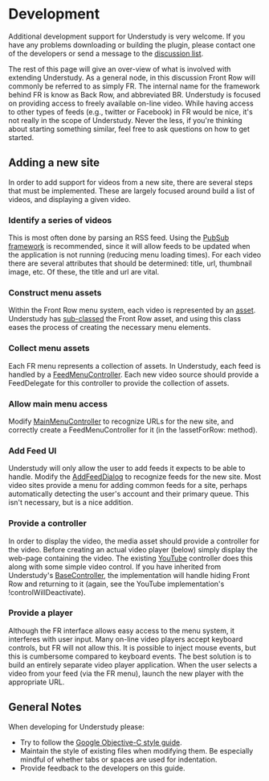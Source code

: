 # Development #

Additional development support for Understudy is very welcome. If you have any problems downloading or building the plugin, please contact one of the developers or send a message to the [discussion list](http://groups.google.com/group/understudy-discuss).

The rest of this page will give an over-view of what is involved with extending Understudy. As a general node, in this discussion Front Row will commonly be referred to as simply FR. The internal name for the framework behind FR is know as Back Row, and abbreviated BR. Understudy is focused on providing access to freely available on-line video. While having access to other types of feeds (e.g., twitter or Facebook) in FR would be nice, it's not really in the scope of Understudy. Never the less, if you're thinking about starting something similar, feel free to ask questions on how to get started.

## Adding a new site ##

In order to add support for videos from a new site, there are several steps that must be implemented. These are largely focused around build a list of videos, and displaying a given video.

### Identify a series of videos ###

This is most often done by parsing an RSS feed. Using the [PubSub framework](http://developer.apple.com/library/mac/#documentation/InternetWeb/Conceptual/PubSub/Introduction/Introduction.html) is recommended, since it will allow feeds to be updated when the application is not running (reducing menu loading times). For each video there are several attributes that should be determined: title, url, thumbnail image, etc. Of these, the title and url are vital.

### Construct menu assets ###

Within the Front Row menu system, each video is represented by an [asset](http://code.google.com/p/understudy/source/browse/BRHeaders/BRMediaAsset-Protocol.h). Understudy has [sub-classed](http://code.google.com/p/understudy/source/browse/Base/BaseUnderstudyAsset.h) the Front Row asset, and using this class eases the process of creating the necessary menu elements.

### Collect menu assets ###

Each FR menu represents a collection of assets. In Understudy, each feed is handled by a [FeedMenuController](http://code.google.com/p/understudy/source/browse/Base/FeedMenuController.h). Each new video source should provide a FeedDelegate for this controller to provide the collection of assets.

### Allow main menu access ###

Modify [MainMenuController](http://code.google.com/p/understudy/source/browse/Menuing/MainMenuController.m) to recognize URLs for the new site, and correctly create a FeedMenuController for it (in the !assetForRow: method).

### Add Feed UI ###

Understudy will only allow the user to add feeds it expects to be able to handle. Modify the [AddFeedDialog](http://code.google.com/p/understudy/source/browse/Menuing/AddFeedDialog.m) to recognize feeds for the new site. Most video sites provide a menu for adding common feeds for a site, perhaps automatically detecting the user's account and their primary queue. This isn't necessary, but is a nice addition.

### Provide a controller ###

In order to display the video, the media asset should provide a controller for the video. Before creating an actual video player (below) simply display the web-page containing the video. The existing [YouTube](http://code.google.com/p/understudy/source/browse/YouTube/YouTubeController.m) controller does this along with some simple video control. If you have inherited from Understudy's [BaseController](http://code.google.com/p/understudy/source/browse/Base/BaseController.h), the implementation will handle hiding Front Row and returning to it (again, see the YouTube implementation's !controlWillDeactivate).

### Provide a player ###

Although the FR interface allows easy access to the menu system, it interferes with user input. Many on-line video players accept keyboard controls, but FR will not allow this. It is possible to inject mouse events, but this is cumbersome compared to keyboard events. The best solution is to build an entirely separate video player application. When the user selects a video from your feed (via the FR menu), launch the new player with the appropriate URL.

## General Notes ##

When developing for Understudy please:
  * Try to follow the [Google Objective-C style guide](http://google-styleguide.googlecode.com/svn/trunk/objcguide.xml).
  * Maintain the style of existing files when modifying them. Be especially mindful of whether tabs or spaces are used for indentation.
  * Provide feedback to the developers on this guide.